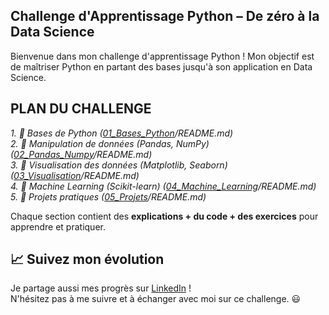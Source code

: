 
## Challenge d'Apprentissage Python – De zéro à la Data Science

Bienvenue dans mon challenge d'apprentissage Python ! Mon objectif est de maîtriser Python en partant des bases jusqu'à son application en Data Science. 

##  PLAN DU CHALLENGE

_1. 🔹 Bases de Python ([01_Bases_Python](01_Bases_Python)/README.md)   
2. 🔹 Manipulation de données (Pandas, NumPy) ([02_Pandas_Numpy](02_Pandas_Numpy)/README.md)   
3. 🔹 Visualisation des données (Matplotlib, Seaborn) ([03_Visualisation](03_Visualisation)/README.md)   
4. 🔹 Machine Learning (Scikit-learn) ([04_Machine_Learning](04_Machine_Learning)/README.md)    
5. 🔹 Projets pratiques ([05_Projets](05_Projets)/README.md)_

Chaque section contient des **explications + du code + des exercices** pour apprendre et pratiquer. 


## 📈 Suivez mon évolution

Je partage aussi mes progrès sur [LinkedIn](https://www.linkedin.com/in/narcisse-dalko-ab070b2a4) !  
N'hésitez pas à me suivre et à échanger avec moi sur ce challenge. 😃
